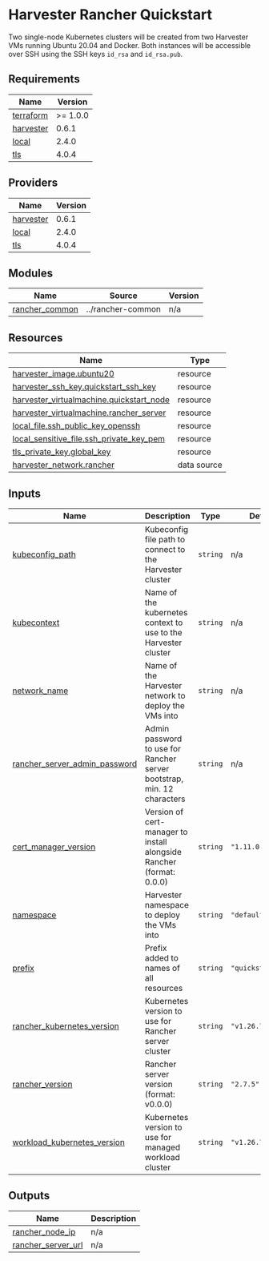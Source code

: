 # Harvester Rancher Quickstart

Two single-node Kubernetes clusters will be created from two Harvester VMs running Ubuntu 20.04 and Docker.
Both instances will be accessible over SSH using the SSH keys `id_rsa` and `id_rsa.pub`.

<!-- BEGIN_TF_DOCS -->
## Requirements

| Name | Version |
|------|---------|
| <a name="requirement_terraform"></a> [terraform](#requirement\_terraform) | >= 1.0.0 |
| <a name="requirement_harvester"></a> [harvester](#requirement\_harvester) | 0.6.1 |
| <a name="requirement_local"></a> [local](#requirement\_local) | 2.4.0 |
| <a name="requirement_tls"></a> [tls](#requirement\_tls) | 4.0.4 |

## Providers

| Name | Version |
|------|---------|
| <a name="provider_harvester"></a> [harvester](#provider\_harvester) | 0.6.1 |
| <a name="provider_local"></a> [local](#provider\_local) | 2.4.0 |
| <a name="provider_tls"></a> [tls](#provider\_tls) | 4.0.4 |

## Modules

| Name | Source | Version |
|------|--------|---------|
| <a name="module_rancher_common"></a> [rancher\_common](#module\_rancher\_common) | ../rancher-common | n/a |

## Resources

| Name | Type |
|------|------|
| [harvester_image.ubuntu20](https://registry.terraform.io/providers/harvester/harvester/0.6.1/docs/resources/image) | resource |
| [harvester_ssh_key.quickstart_ssh_key](https://registry.terraform.io/providers/harvester/harvester/0.6.1/docs/resources/ssh_key) | resource |
| [harvester_virtualmachine.quickstart_node](https://registry.terraform.io/providers/harvester/harvester/0.6.1/docs/resources/virtualmachine) | resource |
| [harvester_virtualmachine.rancher_server](https://registry.terraform.io/providers/harvester/harvester/0.6.1/docs/resources/virtualmachine) | resource |
| [local_file.ssh_public_key_openssh](https://registry.terraform.io/providers/hashicorp/local/2.4.0/docs/resources/file) | resource |
| [local_sensitive_file.ssh_private_key_pem](https://registry.terraform.io/providers/hashicorp/local/2.4.0/docs/resources/sensitive_file) | resource |
| [tls_private_key.global_key](https://registry.terraform.io/providers/hashicorp/tls/4.0.4/docs/resources/private_key) | resource |
| [harvester_network.rancher](https://registry.terraform.io/providers/harvester/harvester/0.6.1/docs/data-sources/network) | data source |

## Inputs

| Name | Description | Type | Default | Required |
|------|-------------|------|---------|:--------:|
| <a name="input_kubeconfig_path"></a> [kubeconfig\_path](#input\_kubeconfig\_path) | Kubeconfig file path to connect to the Harvester cluster | `string` | n/a | yes |
| <a name="input_kubecontext"></a> [kubecontext](#input\_kubecontext) | Name of the kubernetes context to use to the Harvester cluster | `string` | n/a | yes |
| <a name="input_network_name"></a> [network\_name](#input\_network\_name) | Name of the Harvester network to deploy the VMs into | `string` | n/a | yes |
| <a name="input_rancher_server_admin_password"></a> [rancher\_server\_admin\_password](#input\_rancher\_server\_admin\_password) | Admin password to use for Rancher server bootstrap, min. 12 characters | `string` | n/a | yes |
| <a name="input_cert_manager_version"></a> [cert\_manager\_version](#input\_cert\_manager\_version) | Version of cert-manager to install alongside Rancher (format: 0.0.0) | `string` | `"1.11.0"` | no |
| <a name="input_namespace"></a> [namespace](#input\_namespace) | Harvester namespace to deploy the VMs into | `string` | `"default"` | no |
| <a name="input_prefix"></a> [prefix](#input\_prefix) | Prefix added to names of all resources | `string` | `"quickstart"` | no |
| <a name="input_rancher_kubernetes_version"></a> [rancher\_kubernetes\_version](#input\_rancher\_kubernetes\_version) | Kubernetes version to use for Rancher server cluster | `string` | `"v1.26.7+k3s1"` | no |
| <a name="input_rancher_version"></a> [rancher\_version](#input\_rancher\_version) | Rancher server version (format: v0.0.0) | `string` | `"2.7.5"` | no |
| <a name="input_workload_kubernetes_version"></a> [workload\_kubernetes\_version](#input\_workload\_kubernetes\_version) | Kubernetes version to use for managed workload cluster | `string` | `"v1.26.7+rke2r1"` | no |

## Outputs

| Name | Description |
|------|-------------|
| <a name="output_rancher_node_ip"></a> [rancher\_node\_ip](#output\_rancher\_node\_ip) | n/a |
| <a name="output_rancher_server_url"></a> [rancher\_server\_url](#output\_rancher\_server\_url) | n/a |
<!-- END_TF_DOCS -->
